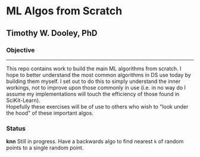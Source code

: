 # ML Algos from Scratch
## Timothy W. Dooley, PhD

### Objective 
--------------------
This repo contains work to build the main ML algorithms from scratch. I hope to better understand the most common algorithms in DS use today by building them myself. I set out to do this to simply understand the inner workings, not to improve upon those commonly in use (i.e. in no way do I assume my implementations will touch the efficiency of those found in SciKit-Learn).
<br>
Hopefully these exercises will be of use to others who wish to "look under the hood" of these important algos. 

### Status
**knn** Still in progress. Have a backwards algo to find nearest `k` of random points to a single random point.